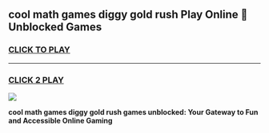 
## cool math games diggy gold rush Play Online 👋 Unblocked Games
<h3>
<a href="https://news.freeplayer.one?title=cool_math_games_diggy_gold_rush&ref=17CMG">CLICK TO PLAY</a></h3>
<hr>

<h3>
<a href="https://news.freeplayer.one?title=cool_math_games_diggy_gold_rush&ref=17CMG">CLICK 2 PLAY</a>
  
</h3>

<a href="https://news.freeplayer.one?title=cool_math_games_diggy_gold_rush&ref=17CMG/"><img src="https://clearcache.store/games.png"></a>


**cool math games diggy gold rush games unblocked: Your Gateway to Fun and Accessible Online Gaming**
